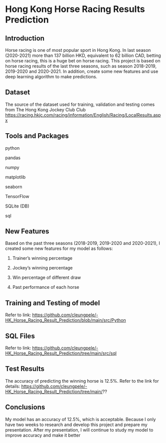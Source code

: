 # Hong Kong Horse Racing Results Prediction
## Introduction
Horse racing is one of most popular sport in Hong Kong. In last season (2020-2021) more than 137 billion HKD,  equivalent to 62 billion CAD, betting on horse racing, this is a huge bet on horse racing. This project is based on horse racing results of the last three seasons, such as  season 2018-2019, 2019-2020 and  2020-2021. In addition, create some new features and use deep learning algorithm to make predictions.

## Dataset
The source of the dataset used for training, validation and testing comes from The Hong Kong Jockey Club Club https://racing.hkjc.com/racing/information/English/Racing/LocalResults.aspx

## Tools and Packages
python

pandas

numpy

matplotlib

seaborn

TensorFlow

SQLite (DB)

sql

## New Features
Based on the past three seasons (2018-2019, 2019-2020 and 2020-2021), I created some new features for my model as follows:

1. Trainer’s winning percentage 

2. Jockey’s winning percentage

3. Win percentage of different draw

4. Past performance of each horse

## Training and Testing of model
Refer to link:
https://github.com/cleungpele/-HK_Horse_Racing_Result_Prediction/blob/main/src/Python


## SQL Files
Refer to link:
https://github.com/cleungpele/-HK_Horse_Racing_Result_Prediction/tree/main/src/sql

## Test Results
The accuracy of predicting the winning horse is 12.5%. Refer to the link for details:
https://github.com/cleungpele/-HK_Horse_Racing_Result_Prediction/tree/main/??

## Conclusions
My model has an accuracy of 12.5%, which is acceptable. Because I only have two weeks to research and develop this project and prepare my presentation. After my presentation, I will continue to study my model to improve accuracy and make it better
